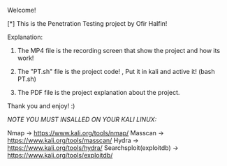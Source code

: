 Welcome!

[*] This is the Penetration Testing project by Ofir Halfin!

Explanation:

1) The MP4 file is the recording screen that show the project and how its work!

2) The "PT.sh" file is the project code! , Put it in kali and active it! (bash PT.sh)

3) The PDF file is the project explanation about the project.

Thank you and enjoy! :)

*NOTE YOU MUST INSALLED ON YOUR KALI LINUX:*

Nmap -> https://www.kali.org/tools/nmap/
Masscan -> https://www.kali.org/tools/masscan/
Hydra -> https://www.kali.org/tools/hydra/
Searchsploit(exploitdb) -> https://www.kali.org/tools/exploitdb/
